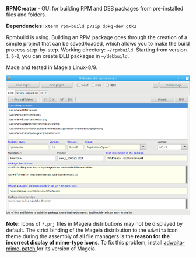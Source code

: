 **RPMCreator** - GUI for building RPM and DEB packages from pre-installed files and folders.

**Dependencies:** `xterm rpm-build p7zip dpkg-dev gtk2`

Rpmbuild is using. Building an RPM package goes through the creation of a simple project that can be saved/loaded, which allows you to make the build process step-by-step. Working directory: `~/rpmbuild`. Starting from version `1.6-0`, you can create DEB packages in `~/debbuild`.

Made and tested in Mageia Linux-8/9.
 
![](https://github.com/AKotov-dev/RPMCreator/blob/main/ScreenShot3.png)

**Note:** Icons of `*.prj` files in Mageia distributions may not be displayed by default. The strict binding of the Mageia distribution to the `Adwaita` icon theme during the assembly of all file managers is the **reason for the incorrect display of mime-type icons**. To fix this problem, install [adwaita-mime-patch ](https://github.com/AKotov-dev/adwaita-mime-patch) for its version of Mageia.

